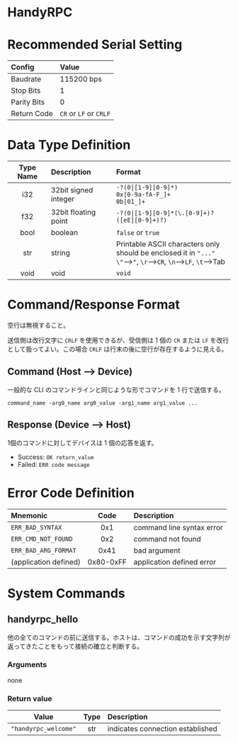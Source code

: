 # HandyRPC

# Recommended Serial Setting

|Config|Value|
|:--|:--|
|Baudrate|115200 bps|
|Stop Bits|1|
|Parity Bits|0|
|Return Code|`CR` or `LF` or `CRLF`|

# Data Type Definition

|Type Name|Description|Format|
|:--:|:--|:--|
|i32|32bit signed integer|`-?(0\|[1-9][0-9]*)`<br>`0x[0-9a-fA-F_]+`<br>`0b[01_]+`|
|f32|32bit floating point|`-?(0\|[1-9][0-9]*(\.[0-9]+)?([eE][0-9]+)?)`|
|bool|boolean|`false` or `true`|
|str|string|Printable ASCII characters only<br>should be enclosed it in `"..."`<br>`\"`-->`"`, `\r`-->`CR`, `\n`-->`LF`, `\t`-->Tab|
|void|void|`void`|

# Command/Response Format

空行は無視すること。

送信側は改行文字に `CRLF` を使用できるが、受信側は 1 個の `CR` または `LF` を改行として扱ってよい。この場合 `CRLF` は行末の後に空行が存在するように見える。

## Command (Host --> Device)

一般的な CLI のコマンドラインと同じような形でコマンドを 1 行で送信する。

`command_name -arg0_name arg0_value -arg1_name arg1_value ...`

## Response (Device --> Host)

1個のコマンドに対してデバイスは 1 個の応答を返す。

- Success: `OK return_value`
- Failed: `ERR code message`

# Error Code Definition

|Mnemonic|Code|Description|
|:--|:--:|:--|
|`ERR_BAD_SYNTAX`|0x1|command line syntax error|
|`ERR_CMD_NOT_FOUND`|0x2|command not found|
|`ERR_BAD_ARG_FORMAT`|0x41|bad argument|
|(application defined)|0x80-0xFF|application defined error|

# System Commands

## handyrpc_hello

他の全てのコマンドの前に送信する。ホストは、コマンドの成功を示す文字列が返ってきたことをもって接続の確立と判断する。

### Arguments

none

### Return value

|Value|Type|Description|
|:--:|:--:|:--|
|`"handyrpc_welcome"`|str|indicates connection established|
